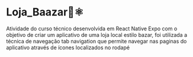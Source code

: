 # Loja_Baazar👕⚛️
Atividade do curso técnico desenvolvida em React Native Expo com o objetivo de criar um aplicativo de uma loja local estilo bazar, foi utilizada a técnica de navegação tab navigation que permite navegar nas paginas do aplicativo através de ícones localizados no rodapé 
